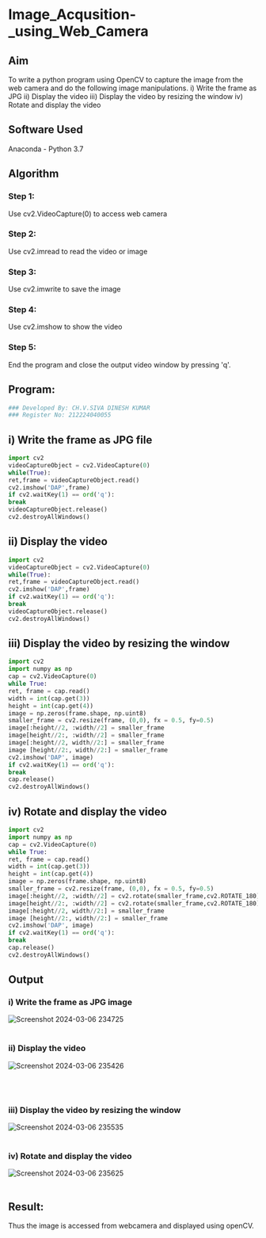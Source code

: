# Image_Acqusition-_using_Web_Camera
## Aim
 
To write a python program using OpenCV to capture the image from the web camera and do the following image manipulations.
i) Write the frame as JPG 
ii) Display the video 
iii) Display the video by resizing the window
iv) Rotate and display the video

## Software Used
Anaconda - Python 3.7
## Algorithm
### Step 1:
Use cv2.VideoCapture(0) to access web camera
<br>

### Step 2:
Use cv2.imread to read the video or image
<br>

### Step 3:
Use cv2.imwrite to save the image
<br>

### Step 4:
Use cv2.imshow to show the video
<br>

### Step 5:
End the program and close the output video window by pressing 'q'.
<br>

## Program:
``` Python
### Developed By: CH.V.SIVA DINESH KUMAR
### Register No: 212224040055
```

## i) Write the frame as JPG file
```Python
import cv2
videoCaptureObject = cv2.VideoCapture(0)
while(True):
ret,frame = videoCaptureObject.read()
cv2.imshow('DAP',frame)
if cv2.waitKey(1) == ord('q'):
break
videoCaptureObject.release()
cv2.destroyAllWindows()
```
## ii) Display the video
```Python
import cv2
videoCaptureObject = cv2.VideoCapture(0)
while(True):
ret,frame = videoCaptureObject.read()
cv2.imshow('DAP',frame)
if cv2.waitKey(1) == ord('q'):
break
videoCaptureObject.release()
cv2.destroyAllWindows()

```
## iii) Display the video by resizing the window
```Python
import cv2
import numpy as np
cap = cv2.VideoCapture(0)
while True:
ret, frame = cap.read()
width = int(cap.get(3))
height = int(cap.get(4))
image = np.zeros(frame.shape, np.uint8)
smaller_frame = cv2.resize(frame, (0,0), fx = 0.5, fy=0.5)
image[:height//2, :width//2] = smaller_frame
image[height//2:, :width//2] = smaller_frame
image[:height//2, width//2:] = smaller_frame
image [height//2:, width//2:] = smaller_frame
cv2.imshow('DAP', image)
if cv2.waitKey(1) == ord('q'):
break
cap.release()
cv2.destroyAllWindows()
```
## iv) Rotate and display the video
```Python
import cv2
import numpy as np
cap = cv2.VideoCapture(0)
while True:
ret, frame = cap.read()
width = int(cap.get(3))
height = int(cap.get(4))
image = np.zeros(frame.shape, np.uint8)
smaller_frame = cv2.resize(frame, (0,0), fx = 0.5, fy=0.5)
image[:height//2, :width//2] = cv2.rotate(smaller_frame,cv2.ROTATE_180)
image[height//2:, :width//2] = cv2.rotate(smaller_frame,cv2.ROTATE_180)
image[:height//2, width//2:] = smaller_frame
image [height//2:, width//2:] = smaller_frame
cv2.imshow('DAP', image)
if cv2.waitKey(1) == ord('q'):
break
cap.release()
cv2.destroyAllWindows()
```
## Output
### i) Write the frame as JPG image
![Screenshot 2024-03-06 234725](https://github.com/Adhithya4116/Image_Acqusition-_using_Web_Camera/assets/118707079/bbfab5a5-8d15-40b2-98e0-a89447a328d9)
</br>
</br>

### ii) Display the video
![Screenshot 2024-03-06 235426](https://github.com/Adhithya4116/Image_Acqusition-_using_Web_Camera/assets/118707079/7454c2a5-12c3-4fe2-8182-286db3acf834)

</br>
</br>

### iii) Display the video by resizing the window
![Screenshot 2024-03-06 235535](https://github.com/Adhithya4116/Image_Acqusition-_using_Web_Camera/assets/118707079/1350b2b2-36e4-4d1a-a5f5-ebd87bd15fbe)
</br>
</br>

### iv) Rotate and display the video
![Screenshot 2024-03-06 235625](https://github.com/Adhithya4116/Image_Acqusition-_using_Web_Camera/assets/118707079/6cdc4f9c-5953-41ae-ab3d-e85f35e61b4f)
</br>
</br>

## Result:
Thus the image is accessed from webcamera and displayed using openCV.
